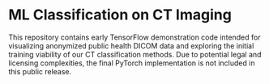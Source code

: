 # ML Classification on CT Imaging
 This repository contains early TensorFlow demonstration code intended for visualizing anonymized public health DICOM data and exploring the initial training viability of our CT classification methods. Due to potential legal and licensing complexities, the final PyTorch implementation is not included in this public release.
